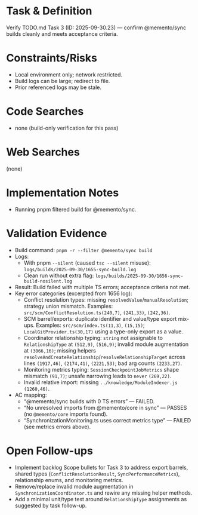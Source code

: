 # Task & Definition
Verify TODO.md Task 3 (ID: 2025-09-30.23) — confirm @memento/sync builds cleanly and meets acceptance criteria.

# Constraints/Risks
- Local environment only; network restricted.
- Build logs can be large; redirect to file.
- Prior referenced logs may be stale.

# Code Searches
- none (build-only verification for this pass)

# Web Searches
(none)

# Implementation Notes
- Running pnpm filtered build for @memento/sync.

# Validation Evidence
- Build command: `pnpm -r --filter @memento/sync build`
- Logs:
  - With pnpm `--silent` (caused `tsc --silent` misuse): `logs/builds/2025-09-30/1655-sync-build.log`
  - Clean run without extra flag: `logs/builds/2025-09-30/1656-sync-build-nosilent.log`
- Result: Build failed with multiple TS errors; acceptance criteria not met.
- Key error categories (excerpted from 1656 log):
  - Conflict resolution types: missing `resolvedValue`/`manualResolution`; strategy union mismatch. Examples: `src/scm/ConflictResolution.ts(240,7)`, `(241,33)`, `(242,36)`.
  - SCM barrel/exports: duplicate identifier and value/type export mix-ups. Examples: `src/scm/index.ts(11,3)`, `(15,15)`; `LocalGitProvider.ts(30,17)` using a type-only export as a value.
  - Coordinator relationship typing: `string` not assignable to `RelationshipType` at `(512,9)`, `(516,9)`; invalid module augmentation at `(3066,16)`; missing helpers `resolveAndCreateRelationship`/`resolveRelationshipTarget` across lines `(1917,46)`, `(2174,41)`, `(2221,53)`; bad arg counts `(2233,27)`.
  - Monitoring metrics typing: `SessionCheckpointJobMetrics` shape mismatch `(91,7)`; unsafe narrowing leads to `never` `(269,22)`.
  - Invalid relative import: missing `../knowledge/ModuleIndexer.js` `(1260,46)`.
- AC mapping:
  - “@memento/sync builds with 0 TS errors” — FAILED.
  - “No unresolved imports from @memento/core in sync” — PASSES (no `@memento/core` imports found).
  - “SynchronizationMonitoring.ts uses correct metrics type” — FAILED (see metrics errors above).

# Open Follow-ups
- Implement backlog Scope bullets for Task 3 to address export barrels, shared types (`ConflictResolutionResult`, `SyncPerformanceMetrics`), relationship enums, and monitoring metrics.
- Remove/replace invalid module augmentation in `SynchronizationCoordinator.ts` and rewire any missing helper methods.
- Add a minimal unit/type test around `RelationshipType` assignments as suggested by task follow-up.
